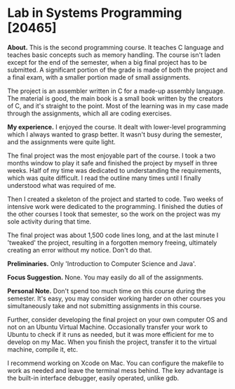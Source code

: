 # Lab in Systems Programming [20465]

**About.** This is the second programming course. It teaches C language and teaches basic concepts such as memory handling. The course isn't laden except for the end of the semester, when a big final project has to be submitted. A significant portion of the grade is made of both the project and a final exam, with a smaller portion made of small assignments.

The project is an assembler written in C for a made-up assembly language. The material is good, the main book is a small book written by the creators of C, and it's straight to the point. Most of the learning was in my case made through the assignments, which all are coding exercises.


**My experience.** I enjoyed the course. It dealt with lower-level programming which I always wanted to grasp better. It wasn't busy during the semester, and the assignments were quite light. 

The final project was the most enjoyable part of the course. I took a two months window to play it safe and finished the project by myself in three weeks. Half of my time was dedicated to understanding the requirements, which was quite difficult. I read the outline many times until I finally understood what was required of me.

Then I created a skeleton of the project and started to code. Two weeks of intensive work were dedicated to the programming. I finished the duties of the other courses I took that semester, so the work on the project was my sole activity during that time.

The final project was about 1,500 code lines long, and at the last minute I 'tweaked' the project, resulting in a forgotten memory freeing, ultimately creating an error without my notice. Don't do that.


**Preliminaries.** Only 'Introduction to Computer Science and Java'.

**Focus Suggestion.** None. You may easily do all of the assignments.

**Personal Note.** Don't spend too much time on this course during the semester. It's easy, you may consider working harder on other courses you simultaneously take and not submitting assignments in this course.

Further, consider developing the final project on your own computer OS and not on an Ubuntu Virtual Machine. Occasionally transfer your work to Ubuntu to check if it runs as needed, but it was more efficient for me to develop on my Mac. When you finish the project, transfer it to the virtual machine, compile it, etc. 

I recommend working on Xcode on Mac. You can configure the makefile to work as needed and leave the terminal mess behind. The key advantage is the built-in interface debugger, easily operated, unlike gdb.
